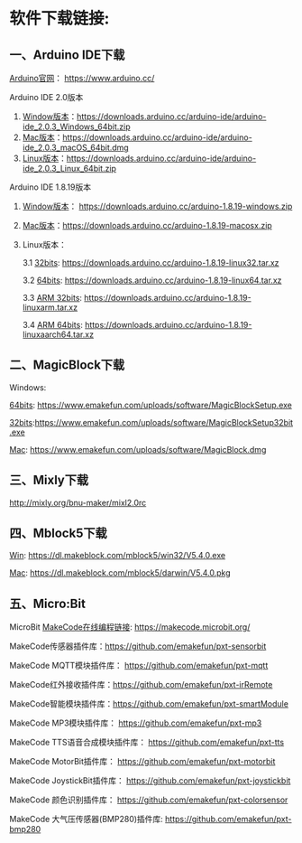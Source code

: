 # 软件下载链接:

## 一、Arduino IDE下载

[Arduino官网](https://www.arduino.cc/ )： https://www.arduino.cc/ 

Arduino IDE 2.0版本

1. [Window版本](https://downloads.arduino.cc/arduino-ide/arduino-ide_2.0.3_Windows_64bit.zip)：https://downloads.arduino.cc/arduino-ide/arduino-ide_2.0.3_Windows_64bit.zip
2. [Mac版本](https://downloads.arduino.cc/arduino-ide/arduino-ide_2.0.3_macOS_64bit.dmg)：https://downloads.arduino.cc/arduino-ide/arduino-ide_2.0.3_macOS_64bit.dmg
3. [Linux版本](https://downloads.arduino.cc/arduino-ide/arduino-ide_2.0.3_Linux_64bit.zip)：https://downloads.arduino.cc/arduino-ide/arduino-ide_2.0.3_Linux_64bit.zip

Arduino IDE 1.8.19版本

 1. [Window版本](https://downloads.arduino.cc/arduino-1.8.19-windows.zip)： https://downloads.arduino.cc/arduino-1.8.19-windows.zip

 2. [Mac版本](https://downloads.arduino.cc/arduino-1.8.19-macosx.zip)：https://downloads.arduino.cc/arduino-1.8.19-macosx.zip

 3. Linux版本：

    3.1 [32bits](https://downloads.arduino.cc/arduino-1.8.19-linux32.tar.xz): https://downloads.arduino.cc/arduino-1.8.19-linux32.tar.xz

    3.2 [64bits](https://downloads.arduino.cc/arduino-1.8.19-linux64.tar.xz): https://downloads.arduino.cc/arduino-1.8.19-linux64.tar.xz

    3.3 [ARM 32bits](https://downloads.arduino.cc/arduino-1.8.19-linuxarm.tar.xz): https://downloads.arduino.cc/arduino-1.8.19-linuxarm.tar.xz

    3.4 [ARM 64bits](https://downloads.arduino.cc/arduino-1.8.19-linuxaarch64.tar.xz): https://downloads.arduino.cc/arduino-1.8.19-linuxaarch64.tar.xz

## 二、MagicBlock下载

 Windows: 

[64bits](https://www.emakefun.com/uploads/software/MagicBlockSetup.exe):  https://www.emakefun.com/uploads/software/MagicBlockSetup.exe

[32bits](https://www.emakefun.com/uploads/software/MagicBlockSetup32bit.exe):https://www.emakefun.com/uploads/software/MagicBlockSetup32bit.exe

[Mac](https://www.emakefun.com/uploads/software/MagicBlock.dmg): https://www.emakefun.com/uploads/software/MagicBlock.dmg

## 三、Mixly下载

 http://mixly.org/bnu-maker/mixl2.0rc 

## 四、Mblock5下载

[Win](https://dl.makeblock.com/mblock5/win32/V5.4.0.exe): https://dl.makeblock.com/mblock5/win32/V5.4.0.exe

[Mac](https://dl.makeblock.com/mblock5/darwin/V5.4.0.pkg): https://dl.makeblock.com/mblock5/darwin/V5.4.0.pkg

## 五、Micro:Bit

MicroBit [MakeCode在线编程链接]( https://makecode.microbit.org/ ):  https://makecode.microbit.org/ 

MakeCode传感器插件库：https://github.com/emakefun/pxt-sensorbit

MakeCode MQTT模块插件库： https://github.com/emakefun/pxt-mqtt

MakeCode红外接收插件库：https://github.com/emakefun/pxt-irRemote

MakeCode智能模块插件库：https://github.com/emakefun/pxt-smartModule

MakeCode MP3模块插件库： https://github.com/emakefun/pxt-mp3 

MakeCode TTS语音合成模块插件库： https://github.com/emakefun/pxt-tts 

MakeCode MotorBit插件库： https://github.com/emakefun/pxt-motorbit

MakeCode JoystickBit插件库： https://github.com/emakefun/pxt-joystickbit 

MakeCode 颜色识别插件库： https://github.com/emakefun/pxt-colorsensor

MakeCode 大气压传感器(BMP280)插件库: https://github.com/emakefun/pxt-bmp280